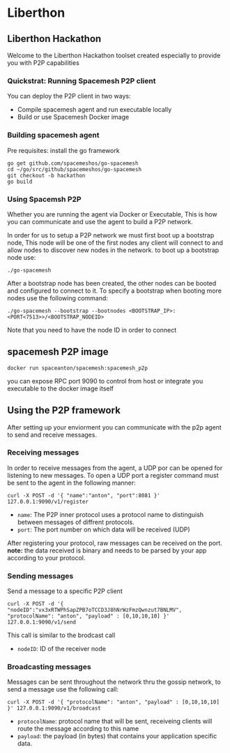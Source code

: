 # Liberthon

## Liberthon Hackathon
Welcome to the Liberthon Hackathon toolset created especially to provide you with P2P capabilities 

### <b>Quickstrat: Running Spacemesh P2P client</b>
You can deploy the P2P client in two ways:
- Compile spacemesh agent and run executable locally
- Build or use Spacemesh Docker image

### Building spacemesh agent
Pre requisites: install the go framework
```
go get github.com/spacemeshos/go-spacemesh
cd ~/go/src/github/spacemeshos/go-spacemesh
git checkout -b hackathon
go build
```
### Using Spacemsh P2P
Whether you are running the agent via Docker or Executable, This is how you can communicate and use the agent to build a P2P network.

In order for us to setup a P2P network we must first boot up a bootstrap node, This node will be one of the first nodes any client will connect to and allow nodes to discover new nodes in the network. to boot up a bootstrap node use:
```
./go-spacemesh
```
After a bootstrap node has been created, the other nodes can be booted and configured to connect to it.
To specify a bootstrap when booting more nodes use the following command:

```
./go-spacemesh --bootstrap --bootnodes <BOOTSTRAP_IP>:<PORT<7513>>/<BOOTSTRAP_NODEID>
```
Note that you need to have the node ID in order to connect

## spacemesh P2P image

```
docker run spaceanton/spacemesh:spacemesh_p2p
```

you can expose RPC port 9090 to control from host or integrate you executable to the docker image itself

## Using the P2P framework
After setting up your enviorment you can communicate with the p2p agent to send and receive messages.

### Receiving messages
In order to receive messages from the agent, a UDP por can be opened for listening to new messages. To open a UDP port a register command must be sent to the agent in the following manner:
```
curl -X POST -d '{ "name":"anton", "port":8081 }' 127.0.0.1:9090/v1/register
```
* `name`: The P2P inner protocol uses a protocol name to distinguish between messages of diffrent protocols. 
* `port`: The port number on which data will be received (UDP) 

After registering your protocol, raw messages can be received on the port. <b>note:</b> the data received is binary and needs to be parsed by your app according to your protocol.

### Sending messages
Send a message to a specific P2P client
```
curl -X POST -d '{ "nodeID":"vx3xRTWPhSapZPB7oTCCD3J8hNrWzFmzQwnzut7BNLMV", "protocolName": "anton", "payload" : [0,10,10,10] }' 127.0.0.1:9090/v1/send
```
This call is similar to the brodcast call
- `nodeID`: ID of the receiver node 

### Broadcasting messages
Messages can be sent throughout the network thru the gossip network, to send a message use the following call:
```
curl -X POST -d '{ "protocolName": "anton", "payload" : [0,10,10,10] }' 127.0.0.1:9090/v1/broadcast
```
- `protocolName`: protocol name that will be sent, receiveing clients will route the message according to this name
- `payload`: the payload (in bytes) that contains your application specific data.
